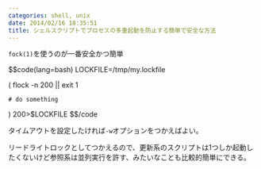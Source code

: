 ```yaml
---
categories: shell, unix
date: 2014/02/16 18:35:51
title: シェルスクリプトでプロセスの多重起動を防止する簡単で安全な方法
---
```


`fock(1)`を使うのが一番安全かつ簡単


$$code(lang=bash)
LOCKFILE=/tmp/my.lockfile

(
    flock -n 200 || exit 1

    # do something
) 200>$LOCKFILE
$$/code

タイムアウトを設定したければ`-w`オプションをつかえばよい。
            
リードライトロックとしてつかえるので、更新系のスクリプトは1つしか起動したくないけど参照系は並列実行を許す、みたいなことも比較的簡単にできる。
            
